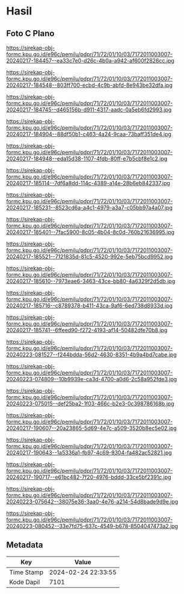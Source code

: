# Hasil

## Foto C Plano

https://sirekap-obj-formc.kpu.go.id/e96c/pemilu/pdpr/71/72/01/10/03/7172011003007-20240217-184457--ea33c7e0-d26c-4b0a-a942-af600f2826cc.jpg

https://sirekap-obj-formc.kpu.go.id/e96c/pemilu/pdpr/71/72/01/10/03/7172011003007-20240217-184548--803ff700-ecbd-4c9b-abfd-8e943be32dfa.jpg

https://sirekap-obj-formc.kpu.go.id/e96c/pemilu/pdpr/71/72/01/10/03/7172011003007-20240217-184745--d465156b-d911-4317-aadc-0a5eb6fd2993.jpg

https://sirekap-obj-formc.kpu.go.id/e96c/pemilu/pdpr/71/72/01/10/03/7172011003007-20240217-184904--88df50b1-c463-4a24-9caa-73baff351de4.jpg

https://sirekap-obj-formc.kpu.go.id/e96c/pemilu/pdpr/71/72/01/10/03/7172011003007-20240217-184948--eda15d38-1107-4fdb-80ff-e7b5cbf8e1c2.jpg

https://sirekap-obj-formc.kpu.go.id/e96c/pemilu/pdpr/71/72/01/10/03/7172011003007-20240217-185114--7df6a8dd-114c-4389-a14e-28b6eb842337.jpg

https://sirekap-obj-formc.kpu.go.id/e96c/pemilu/pdpr/71/72/01/10/03/7172011003007-20240217-185231--8523cd6a-a4c1-4979-a3a7-c05bb97a4a07.jpg

https://sirekap-obj-formc.kpu.go.id/e96c/pemilu/pdpr/71/72/01/10/03/7172011003007-20240217-185401--7fac5900-8c05-4b04-8c0d-760b21636995.jpg

https://sirekap-obj-formc.kpu.go.id/e96c/pemilu/pdpr/71/72/01/10/03/7172011003007-20240217-185521--7121835d-81c5-4520-992e-5eb75bcd9952.jpg

https://sirekap-obj-formc.kpu.go.id/e96c/pemilu/pdpr/71/72/01/10/03/7172011003007-20240217-185610--7973eae6-3463-43ce-bb80-4a6329f2d5db.jpg

https://sirekap-obj-formc.kpu.go.id/e96c/pemilu/pdpr/71/72/01/10/03/7172011003007-20240217-185716--c8789378-b411-43ca-9af6-6ed738d8933d.jpg

https://sirekap-obj-formc.kpu.go.id/e96c/pemilu/pdpr/71/72/01/10/03/7172011003007-20240217-185741--6ffeed90-f272-4193-af14-50482dfe70b8.jpg

https://sirekap-obj-formc.kpu.go.id/e96c/pemilu/pdpr/71/72/01/10/03/7172011003007-20240223-081527--f244bdda-56d2-4630-8351-4b9a4bd7cabe.jpg

https://sirekap-obj-formc.kpu.go.id/e96c/pemilu/pdpr/71/72/01/10/03/7172011003007-20240223-074809--10b9939e-ca3d-4700-a0d6-2c58a952fde3.jpg

https://sirekap-obj-formc.kpu.go.id/e96c/pemilu/pdpr/71/72/01/10/03/7172011003007-20240223-075015--def25ba2-1f03-466c-b2e3-0c398786168b.jpg

https://sirekap-obj-formc.kpu.go.id/e96c/pemilu/pdpr/71/72/01/10/03/7172011003007-20240217-190607--20a23865-5d69-4e7c-a509-3520b8ec5e02.jpg

https://sirekap-obj-formc.kpu.go.id/e96c/pemilu/pdpr/71/72/01/10/03/7172011003007-20240217-190643--1a5336a1-fb97-4c69-9304-fa482ac52821.jpg

https://sirekap-obj-formc.kpu.go.id/e96c/pemilu/pdpr/71/72/01/10/03/7172011003007-20240217-190717--e61bc482-7f20-4976-bddd-33ce5bf2391c.jpg

https://sirekap-obj-formc.kpu.go.id/e96c/pemilu/pdpr/71/72/01/10/03/7172011003007-20240223-075642--38075e36-3aa0-4e76-a214-54d8bade9d9e.jpg

https://sirekap-obj-formc.kpu.go.id/e96c/pemilu/pdpr/71/72/01/10/03/7172011003007-20240223-080452--33e7fd75-637c-4549-b678-8504047473a2.jpg


## Metadata

| Key        | Value               |
| ---------- | ------------------- |
| Time Stamp | 2024-02-24 22:33:55 |
| Kode Dapil | 7101                |



